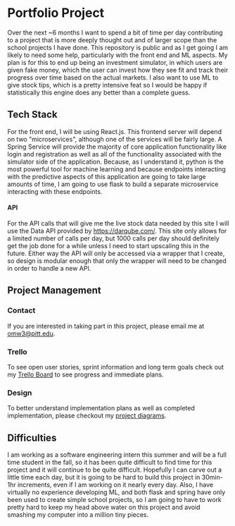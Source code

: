 # Portfolio Project
Over the next ~6 months I want to spend a bit of time per day contributing to a project that is more deeply thought out and of larger scope than the school projects I have done. This repository is public and as I get going I am likely to need some help, particularly with the front end and ML aspects. My plan is for this to end up being an investment simulator, in which users are given fake money, which the user can invest how they see fit and track their progress over time based on the actual markets. I also want to use ML to give stock tips, which is a pretty intensive feat so I would be happy if statistically this engine does any better than a complete guess.
## Tech Stack
For the front end, I will be using React.js. This frontend server will depend on two "microservices", although one of the services will be fairly large. A Spring Service will provide the majority of core application functionality like login and registration as well as all of the functionality associated with the simulator side of the application. Because, as I understand it, python is the most powerful tool for machine learning and because endpoints interacting with the predictive aspects of this application are going to take large amounts of time, I am going to use flask to build a separate microservice interacting with these endpoints. 
#### API
For the API calls that will give me the live stock data needed by this site I will use the Data API provided by https://darqube.com/. This site only allows for a limited number of calls per day, but 1000 calls per day should definitely get the job done for a while unless I need to start upscaling this in the future. Either way the API will only be accessed via a wrapper that I create, so design is modular enough that only the wrapper will need to be changed in order to handle a new API.
##  Project Management
### Contact
If you are interested in taking part in this project, please email me at omw3@pitt.edu.
### Trello
To see open user stories, sprint information and long term goals check out my [Trello Board](https://trello.com/b/uBXwmjyn/investmentproject-trello) to see progress and immediate plans.
### Design
To better understand implementation plans as well as completed implementation, please checkout my [project diagrams](https://github.com/OWurst/PortfolioProject/tree/main/Diagrams#readme).
## Difficulties
I am working as a software engineering intern this summer and will be a full time student in the fall, so it has been quite difficult to find time for this project and it will continue to be quite difficult. Hopefully I can carve out a little time each day, but it is going to be hard to build this project in 30min-1hr increments, even if I am working on it nearly every day. Also, I have virtually no experience developing ML, and both flask and spring have only been used to create simple school projects, so I am going to have to work pretty hard to keep my head above water on this project and avoid smashing my computer into a million tiny pieces.
